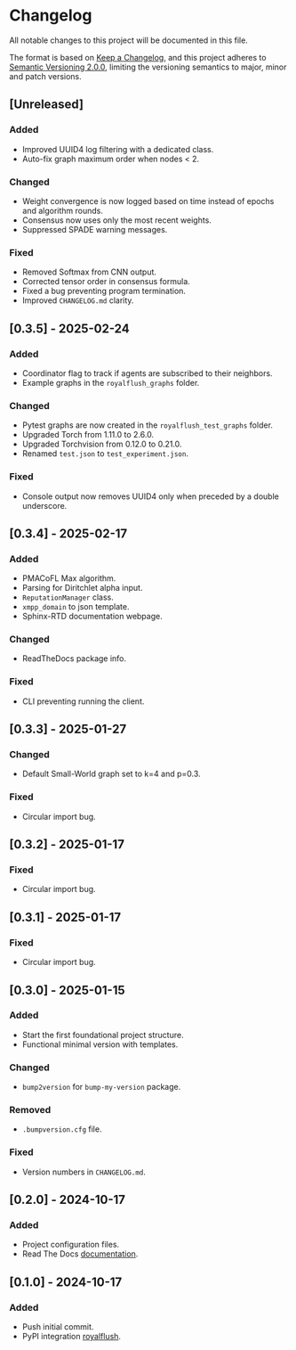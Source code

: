 # Changelog

All notable changes to this project will be documented in this file.

The format is based on [Keep a Changelog](https://keepachangelog.com/en/1.1.0/), and this project adheres to [Semantic Versioning 2.0.0](https://semver.org/spec/v2.0.0.html), limiting the versioning semantics to major, minor and patch versions.


## [Unreleased]

### Added
- Improved UUID4 log filtering with a dedicated class.
- Auto-fix graph maximum order when nodes < 2.

### Changed  
- Weight convergence is now logged based on time instead of epochs and algorithm rounds.  
- Consensus now uses only the most recent weights.
- Suppressed SPADE warning messages.

### Fixed
- Removed Softmax from CNN output.
- Corrected tensor order in consensus formula.
- Fixed a bug preventing program termination.
- Improved `CHANGELOG.md` clarity.

## [0.3.5] - 2025-02-24

### Added
- Coordinator flag to track if agents are subscribed to their neighbors.
- Example graphs in the `royalflush_graphs` folder.  

### Changed
- Pytest graphs are now created in the `royalflush_test_graphs` folder.  
- Upgraded Torch from 1.11.0 to 2.6.0.  
- Upgraded Torchvision from 0.12.0 to 0.21.0. 
- Renamed `test.json` to `test_experiment.json`.

### Fixed
- Console output now removes UUID4 only when preceded by a double underscore.

## [0.3.4] - 2025-02-17

### Added
- PMACoFL Max algorithm.
- Parsing for Diritchlet alpha input.
- `ReputationManager` class.
- `xmpp_domain` to json template.
- Sphinx-RTD documentation webpage.

### Changed
- ReadTheDocs package info.

### Fixed
- CLI preventing running the client.

## [0.3.3] - 2025-01-27

### Changed
- Default Small-World graph set to k=4 and p=0.3.

### Fixed
- Circular import bug.

## [0.3.2] - 2025-01-17

### Fixed
- Circular import bug.

## [0.3.1] - 2025-01-17

### Fixed
- Circular import bug.

## [0.3.0] - 2025-01-15

### Added
- Start the first foundational project structure.
- Functional minimal version with templates.

### Changed
- `bump2version` for `bump-my-version` package.

### Removed
- `.bumpversion.cfg` file.

### Fixed
- Version numbers in `CHANGELOG.md`.

## [0.2.0] - 2024-10-17

### Added
- Project configuration files.
- Read The Docs [documentation](https://royalflush.readthedocs.io/en/latest/).

## [0.1.0] - 2024-10-17

### Added
- Push initial commit.
- PyPI integration [royalflush](https://pypi.org/project/royalflush/).



